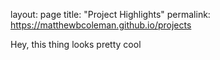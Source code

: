 layout: page
title: "Project Highlights"
permalink: https://matthewbcoleman.github.io/projects

Hey, this thing looks pretty cool 

